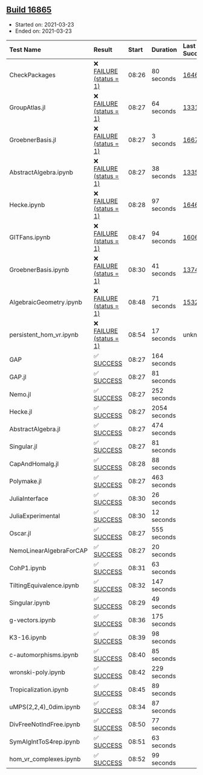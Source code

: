 ## [Build 16865](https://oscarci.mathematik.uni-kl.de/job/oscar/16865/)

* Started on: 2021-03-23
* Ended on: 2021-03-23

| Test Name    | Result | Start | Duration | Last Success | First Failure |
|:-------------|:-------|:------|:---------|:-------------|:--------------|
| CheckPackages | ❌ [FAILURE (status = 1)](https://oscarci.mathematik.uni-kl.de/job/oscar/16865/artifact/logs/build-16865/CheckPackages.log) | 08:26 | 80 seconds | [16463](https://oscarci.mathematik.uni-kl.de/job/oscar/16463/) | [16464](https://oscarci.mathematik.uni-kl.de/job/oscar/16464/) |
| GroupAtlas.jl | ❌ [FAILURE (status = 1)](https://oscarci.mathematik.uni-kl.de/job/oscar/16865/artifact/logs/build-16865/GroupAtlas.jl.log) | 08:27 | 64 seconds | [13311](https://oscarci.mathematik.uni-kl.de/job/oscar/13311/) | [13312](https://oscarci.mathematik.uni-kl.de/job/oscar/13312/) |
| GroebnerBasis.jl | ❌ [FAILURE (status = 1)](https://oscarci.mathematik.uni-kl.de/job/oscar/16865/artifact/logs/build-16865/GroebnerBasis.jl.log) | 08:27 | 3 seconds | [16676](https://oscarci.mathematik.uni-kl.de/job/oscar/16676/) | [16677](https://oscarci.mathematik.uni-kl.de/job/oscar/16677/) |
| AbstractAlgebra.ipynb | ❌ [FAILURE (status = 1)](https://oscarci.mathematik.uni-kl.de/job/oscar/16865/artifact/logs/build-16865/AbstractAlgebra.ipynb.log) | 08:27 | 38 seconds | [13355](https://oscarci.mathematik.uni-kl.de/job/oscar/13355/) | [13356](https://oscarci.mathematik.uni-kl.de/job/oscar/13356/) |
| Hecke.ipynb | ❌ [FAILURE (status = 1)](https://oscarci.mathematik.uni-kl.de/job/oscar/16865/artifact/logs/build-16865/Hecke.ipynb.log) | 08:28 | 97 seconds | [16463](https://oscarci.mathematik.uni-kl.de/job/oscar/16463/) | [16464](https://oscarci.mathematik.uni-kl.de/job/oscar/16464/) |
| GITFans.ipynb | ❌ [FAILURE (status = 1)](https://oscarci.mathematik.uni-kl.de/job/oscar/16865/artifact/logs/build-16865/GITFans.ipynb.log) | 08:47 | 94 seconds | [16068](https://oscarci.mathematik.uni-kl.de/job/oscar/16068/) | [16069](https://oscarci.mathematik.uni-kl.de/job/oscar/16069/) |
| GroebnerBasis.ipynb | ❌ [FAILURE (status = 1)](https://oscarci.mathematik.uni-kl.de/job/oscar/16865/artifact/logs/build-16865/GroebnerBasis.ipynb.log) | 08:30 | 41 seconds | [13748](https://oscarci.mathematik.uni-kl.de/job/oscar/13748/) | [13749](https://oscarci.mathematik.uni-kl.de/job/oscar/13749/) |
| AlgebraicGeometry.ipynb | ❌ [FAILURE (status = 1)](https://oscarci.mathematik.uni-kl.de/job/oscar/16865/artifact/logs/build-16865/AlgebraicGeometry.ipynb.log) | 08:48 | 71 seconds | [15322](https://oscarci.mathematik.uni-kl.de/job/oscar/15322/) | [15323](https://oscarci.mathematik.uni-kl.de/job/oscar/15323/) |
| persistent_hom_vr.ipynb | ❌ [FAILURE (status = 1)](https://oscarci.mathematik.uni-kl.de/job/oscar/16865/artifact/logs/build-16865/persistent_hom_vr.ipynb.log) | 08:54 | 17 seconds | unknown | unknown |
| GAP | ✅ [SUCCESS](https://oscarci.mathematik.uni-kl.de/job/oscar/16865/artifact/logs/build-16865/GAP.log) | 08:27 | 164 seconds |  |  |
| GAP.jl | ✅ [SUCCESS](https://oscarci.mathematik.uni-kl.de/job/oscar/16865/artifact/logs/build-16865/GAP.jl.log) | 08:27 | 81 seconds |  |  |
| Nemo.jl | ✅ [SUCCESS](https://oscarci.mathematik.uni-kl.de/job/oscar/16865/artifact/logs/build-16865/Nemo.jl.log) | 08:27 | 252 seconds |  |  |
| Hecke.jl | ✅ [SUCCESS](https://oscarci.mathematik.uni-kl.de/job/oscar/16865/artifact/logs/build-16865/Hecke.jl.log) | 08:27 | 2054 seconds |  |  |
| AbstractAlgebra.jl | ✅ [SUCCESS](https://oscarci.mathematik.uni-kl.de/job/oscar/16865/artifact/logs/build-16865/AbstractAlgebra.jl.log) | 08:27 | 474 seconds |  |  |
| Singular.jl | ✅ [SUCCESS](https://oscarci.mathematik.uni-kl.de/job/oscar/16865/artifact/logs/build-16865/Singular.jl.log) | 08:27 | 81 seconds |  |  |
| CapAndHomalg.jl | ✅ [SUCCESS](https://oscarci.mathematik.uni-kl.de/job/oscar/16865/artifact/logs/build-16865/CapAndHomalg.jl.log) | 08:28 | 88 seconds |  |  |
| Polymake.jl | ✅ [SUCCESS](https://oscarci.mathematik.uni-kl.de/job/oscar/16865/artifact/logs/build-16865/Polymake.jl.log) | 08:27 | 463 seconds |  |  |
| JuliaInterface | ✅ [SUCCESS](https://oscarci.mathematik.uni-kl.de/job/oscar/16865/artifact/logs/build-16865/JuliaInterface.log) | 08:30 | 26 seconds |  |  |
| JuliaExperimental | ✅ [SUCCESS](https://oscarci.mathematik.uni-kl.de/job/oscar/16865/artifact/logs/build-16865/JuliaExperimental.log) | 08:30 | 12 seconds |  |  |
| Oscar.jl | ✅ [SUCCESS](https://oscarci.mathematik.uni-kl.de/job/oscar/16865/artifact/logs/build-16865/Oscar.jl.log) | 08:27 | 555 seconds |  |  |
| NemoLinearAlgebraForCAP | ✅ [SUCCESS](https://oscarci.mathematik.uni-kl.de/job/oscar/16865/artifact/logs/build-16865/NemoLinearAlgebraForCAP.log) | 08:27 | 20 seconds |  |  |
| CohP1.ipynb | ✅ [SUCCESS](https://oscarci.mathematik.uni-kl.de/job/oscar/16865/artifact/logs/build-16865/CohP1.ipynb.log) | 08:31 | 63 seconds |  |  |
| TiltingEquivalence.ipynb | ✅ [SUCCESS](https://oscarci.mathematik.uni-kl.de/job/oscar/16865/artifact/logs/build-16865/TiltingEquivalence.ipynb.log) | 08:32 | 147 seconds |  |  |
| Singular.ipynb | ✅ [SUCCESS](https://oscarci.mathematik.uni-kl.de/job/oscar/16865/artifact/logs/build-16865/Singular.ipynb.log) | 08:29 | 49 seconds |  |  |
| g-vectors.ipynb | ✅ [SUCCESS](https://oscarci.mathematik.uni-kl.de/job/oscar/16865/artifact/logs/build-16865/g-vectors.ipynb.log) | 08:36 | 175 seconds |  |  |
| K3-16.ipynb | ✅ [SUCCESS](https://oscarci.mathematik.uni-kl.de/job/oscar/16865/artifact/logs/build-16865/K3-16.ipynb.log) | 08:39 | 98 seconds |  |  |
| c-automorphisms.ipynb | ✅ [SUCCESS](https://oscarci.mathematik.uni-kl.de/job/oscar/16865/artifact/logs/build-16865/c-automorphisms.ipynb.log) | 08:40 | 85 seconds |  |  |
| wronski-poly.ipynb | ✅ [SUCCESS](https://oscarci.mathematik.uni-kl.de/job/oscar/16865/artifact/logs/build-16865/wronski-poly.ipynb.log) | 08:42 | 229 seconds |  |  |
| Tropicalization.ipynb | ✅ [SUCCESS](https://oscarci.mathematik.uni-kl.de/job/oscar/16865/artifact/logs/build-16865/Tropicalization.ipynb.log) | 08:45 | 89 seconds |  |  |
| uMPS(2,2,4)_0dim.ipynb | ✅ [SUCCESS](https://oscarci.mathematik.uni-kl.de/job/oscar/16865/artifact/logs/build-16865/uMPS-2-2-4-_0dim.ipynb.log) | 08:34 | 87 seconds |  |  |
| DivFreeNotIndFree.ipynb | ✅ [SUCCESS](https://oscarci.mathematik.uni-kl.de/job/oscar/16865/artifact/logs/build-16865/DivFreeNotIndFree.ipynb.log) | 08:50 | 77 seconds |  |  |
| SymAlgIntToS4rep.ipynb | ✅ [SUCCESS](https://oscarci.mathematik.uni-kl.de/job/oscar/16865/artifact/logs/build-16865/SymAlgIntToS4rep.ipynb.log) | 08:51 | 63 seconds |  |  |
| hom_vr_complexes.ipynb | ✅ [SUCCESS](https://oscarci.mathematik.uni-kl.de/job/oscar/16865/artifact/logs/build-16865/hom_vr_complexes.ipynb.log) | 08:52 | 99 seconds |  |  |
